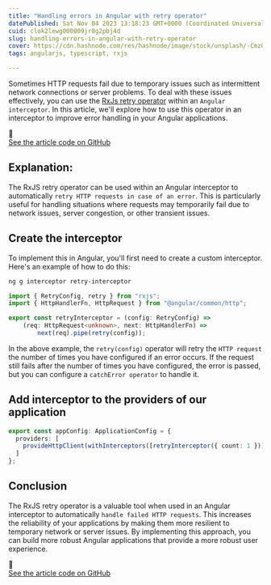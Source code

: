 ```yaml
---
title: "Handling errors in Angular with retry operator"
datePublished: Sat Nov 04 2023 13:18:23 GMT+0000 (Coordinated Universal Time)
cuid: clok2lewg000009jr8g2pbj4d
slug: handling-errors-in-angular-with-retry-operator
cover: https://cdn.hashnode.com/res/hashnode/image/stock/unsplash/-Cmz06-0btw/upload/57af27957b8c78feb8878c92a42f0ba9.jpeg
tags: angularjs, typescript, rxjs

---
```


Sometimes HTTP requests fail due to temporary issues such as intermittent network connections or server problems. To deal with these issues effectively, you can use the [RxJs retry operator](https://rxjs.dev/api/operators/retry) within an `Angular interceptor`. In this article, we'll explore how to use this operator in an interceptor to improve error handling in your Angular applications.

<div data-node-type="callout">
<div data-node-type="callout-emoji">🔗</div>
<div data-node-type="callout-text"><a target="_blank" rel="noopener noreferrer nofollow" href="https://github.com/rubenperegrina/retry-interceptor" style="pointer-events: none">See the article code on GitHub</a></div>
</div>

## **Explanation:**

The RxJS retry operator can be used within an Angular interceptor to automatically `retry HTTP requests in case of an error`. This is particularly useful for handling situations where requests may temporarily fail due to network issues, server congestion, or other transient issues.

## **Create the interceptor**

To implement this in Angular, you'll first need to create a custom interceptor. Here's an example of how to do this:

```bash
ng g interceptor retry-interceptor
```

```typescript
import { RetryConfig, retry } from "rxjs";
import { HttpHandlerFn, HttpRequest } from "@angular/common/http";

export const retryInterceptor = (config: RetryConfig) =>
    (req: HttpRequest<unknown>, next: HttpHandlerFn) =>
        next(req).pipe(retry(config));
```

In the above example, the `retry(config)` operator will retry the `HTTP request` the number of times you have configured if an error occurs. If the request still fails after the number of times you have configured, the error is passed, but you can configure a `catchError operator` to handle it.

## **Add interceptor to the providers of our application**

```typescript
export const appConfig: ApplicationConfig = {
  providers: [
    provideHttpClient(withInterceptors([retryInterceptor({ count: 1 })]))
  ]
};
```

## **Conclusion**

The RxJS retry operator is a valuable tool when used in an Angular interceptor to automatically `handle failed HTTP requests`. This increases the reliability of your applications by making them more resilient to temporary network or server issues. By implementing this approach, you can build more robust Angular applications that provide a more robust user experience.

<div data-node-type="callout">
<div data-node-type="callout-emoji">🔗</div>
<div data-node-type="callout-text"><a target="_blank" rel="noopener noreferrer nofollow" href="https://github.com/rubenperegrina/retry-interceptor" style="pointer-events: none">See the article code on GitHub</a></div>
</div>